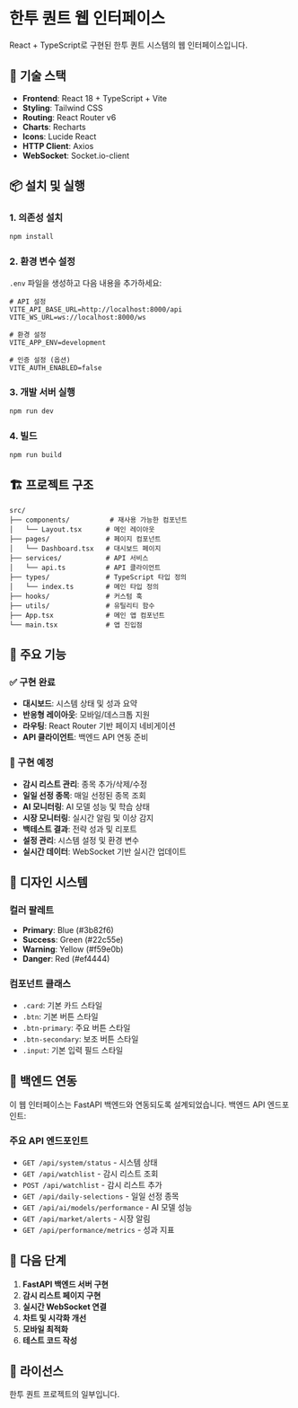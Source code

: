 # 한투 퀀트 웹 인터페이스

React + TypeScript로 구현된 한투 퀀트 시스템의 웹 인터페이스입니다.

## 🚀 기술 스택

- **Frontend**: React 18 + TypeScript + Vite
- **Styling**: Tailwind CSS
- **Routing**: React Router v6
- **Charts**: Recharts
- **Icons**: Lucide React
- **HTTP Client**: Axios
- **WebSocket**: Socket.io-client

## 📦 설치 및 실행

### 1. 의존성 설치
```bash
npm install
```

### 2. 환경 변수 설정
`.env` 파일을 생성하고 다음 내용을 추가하세요:

```env
# API 설정
VITE_API_BASE_URL=http://localhost:8000/api
VITE_WS_URL=ws://localhost:8000/ws

# 환경 설정
VITE_APP_ENV=development

# 인증 설정 (옵션)
VITE_AUTH_ENABLED=false
```

### 3. 개발 서버 실행
```bash
npm run dev
```

### 4. 빌드
```bash
npm run build
```

## 🏗️ 프로젝트 구조

```
src/
├── components/          # 재사용 가능한 컴포넌트
│   └── Layout.tsx      # 메인 레이아웃
├── pages/              # 페이지 컴포넌트
│   └── Dashboard.tsx   # 대시보드 페이지
├── services/           # API 서비스
│   └── api.ts          # API 클라이언트
├── types/              # TypeScript 타입 정의
│   └── index.ts        # 메인 타입 정의
├── hooks/              # 커스텀 훅
├── utils/              # 유틸리티 함수
├── App.tsx             # 메인 앱 컴포넌트
└── main.tsx            # 앱 진입점
```

## 📱 주요 기능

### ✅ 구현 완료
- **대시보드**: 시스템 상태 및 성과 요약
- **반응형 레이아웃**: 모바일/데스크톱 지원
- **라우팅**: React Router 기반 페이지 네비게이션
- **API 클라이언트**: 백엔드 API 연동 준비

### 🔄 구현 예정
- **감시 리스트 관리**: 종목 추가/삭제/수정
- **일일 선정 종목**: 매일 선정된 종목 조회
- **AI 모니터링**: AI 모델 성능 및 학습 상태
- **시장 모니터링**: 실시간 알림 및 이상 감지
- **백테스트 결과**: 전략 성과 및 리포트
- **설정 관리**: 시스템 설정 및 환경 변수
- **실시간 데이터**: WebSocket 기반 실시간 업데이트

## 🎨 디자인 시스템

### 컬러 팔레트
- **Primary**: Blue (#3b82f6)
- **Success**: Green (#22c55e)
- **Warning**: Yellow (#f59e0b)
- **Danger**: Red (#ef4444)

### 컴포넌트 클래스
- `.card`: 기본 카드 스타일
- `.btn`: 기본 버튼 스타일
- `.btn-primary`: 주요 버튼 스타일
- `.btn-secondary`: 보조 버튼 스타일
- `.input`: 기본 입력 필드 스타일

## 🔗 백엔드 연동

이 웹 인터페이스는 FastAPI 백엔드와 연동되도록 설계되었습니다. 백엔드 API 엔드포인트:

### 주요 API 엔드포인트
- `GET /api/system/status` - 시스템 상태
- `GET /api/watchlist` - 감시 리스트 조회
- `POST /api/watchlist` - 감시 리스트 추가
- `GET /api/daily-selections` - 일일 선정 종목
- `GET /api/ai/models/performance` - AI 모델 성능
- `GET /api/market/alerts` - 시장 알림
- `GET /api/performance/metrics` - 성과 지표

## 🚀 다음 단계

1. **FastAPI 백엔드 서버 구현**
2. **감시 리스트 페이지 구현**
3. **실시간 WebSocket 연결**
4. **차트 및 시각화 개선**
5. **모바일 최적화**
6. **테스트 코드 작성**

## 📄 라이선스

한투 퀀트 프로젝트의 일부입니다.
